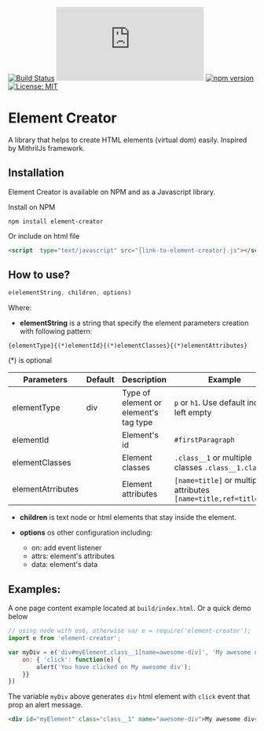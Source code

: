 [![Build Status](https://travis-ci.org/hieunc229/element-creator.svg?branch=master)](https://travis-ci.org/hieunc229/element-creator)
[![size](http://img.badgesize.io/https://unpkg.com/element-creator@1.0.2/build/element-creator.min.js?max=100000&softmax=200000)](https://unpkg.com/element-creator@1.0.2/build/element-creator.min.js)
[![npm version](https://badge.fury.io/js/element-creator.svg)](https://badge.fury.io/js/element-creator)
[![License: MIT](https://img.shields.io/badge/License-MIT-yellow.svg)](https://opensource.org/licenses/MIT)

# Element Creator

A library that helps to create HTML elements (virtual dom) easily. Inspired by MithrilJs framework.

## Installation

Element Creator is available on NPM and as a Javascript library.

Install on NPM

```ssh
npm install element-creator
```

Or include on html file
```html
<script  type="text/javascript" src="{link-to-element-creator}.js"></script>
```

## How to use?

```javascript
e(elementString, children, options)
```
Where:

- **elementString** is a string that specify the element parameters creation with following pattern:

`{elementType}{(*)elementId}{(*)elementClasses}{(*)elementAttributes}`

(*) is optional

| Parameters        | Default | Description                           | Example |
|-------------------|---------|---------------------------------------|---------|
| elementType       | div     | Type of element or element's tag type | `p` or `h1`. Use default incase left empty |
| elementId         |         | Element's id                          | `#firstParagraph` |
| elementClasses    |         | Element classes                       | `.class__1` or multiple classes `.class__1.class_2` |
| elementAtrributes |         | Element attributes                    | `[name=title]` or multiple attributes `[name=title,ref=titleRef]`|

- **children** is text node or html elements that stay inside the element.
- **options** os other configuration including:

  - on: add event listener
  - attrs: element's attributes
  - data: element's data

## Examples:

A one page content example located at `build/index.html`. Or a quick demo below

```javascript
// using node with es6, otherwise var e = require('element-creator');
import e from 'element-creator';

var myDiv = e('div#myElement.class__1[name=awesome-div]', 'My awesome div', {
    on: { 'click': function(e) {
        alert('You have clicked on My awesome div');
    }}
})
```

The variable `myDiv` above generates `div` html element with `click` event that prop an alert message.
```html
<div id="myElement" class="class__1" name="awesome-div">My awesome div</div>
```
